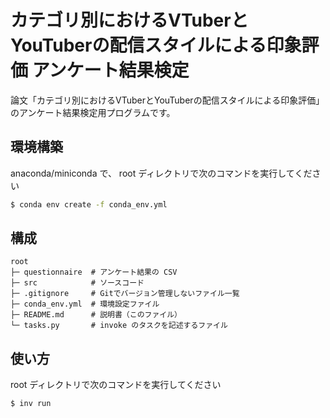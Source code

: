 # カテゴリ別におけるVTuberとYouTuberの配信スタイルによる印象評価 アンケート結果検定
論文「カテゴリ別におけるVTuberとYouTuberの配信スタイルによる印象評価」のアンケート結果検定用プログラムです。

## 環境構築
anaconda/miniconda で、 root ディレクトリで次のコマンドを実行してください
```bash
$ conda env create -f conda_env.yml
```

## 構成
```
root
├─ questionnaire  # アンケート結果の CSV
├─ src            # ソースコード
├─ .gitignore     # Gitでバージョン管理しないファイル一覧
├─ conda_env.yml  # 環境設定ファイル
├─ README.md      # 説明書（このファイル）
└─ tasks.py       # invoke のタスクを記述するファイル
```

## 使い方
root ディレクトリで次のコマンドを実行してください
```
$ inv run
```
